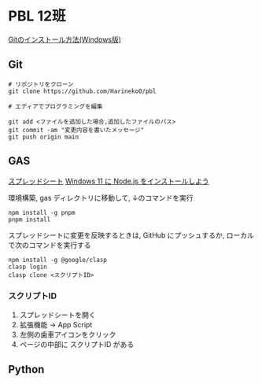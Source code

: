 # PBL 12班
[Gitのインストール方法(Windows版)](https://qiita.com/T-H9703EnAc/items/4fbe6593d42f9a844b1c)

## Git
```shell
# リポジトリをクローン
git clone https://github.com/Harineko0/pbl

# エディアでプログラミングを編集

git add <ファイルを追加した場合,追加したファイルのパス>
git commit -am "変更内容を書いたメッセージ"
git push origin main
```

## GAS
[スプレッドシート](https://docs.google.com/spreadsheets/d/1bHkE8b99HBAuce6jFvFRrIt-VLQVDCPXQQ4M423PSqQ/edit?gid=0#gid=0)
[Windows 11 に Node.js をインストールしよう](https://qiita.com/nayoshik/items/c0febffab4a4b0ffb3b9)

環境構築, gas ディレクトリに移動して, ↓のコマンドを実行
```shell
npm install -g pnpm
pnpm install
```

スプレッドシートに変更を反映するときは, GitHub にプッシュするか, ローカルで次のコマンドを実行する
```shell
npm install -g @google/clasp
clasp login
clasp clone <スクリプトID>
```

### スクリプトID
1. スプレッドシートを開く
2. 拡張機能 -> App Script
3. 左側の歯車アイコンをクリック
4. ページの中部に スクリプトID がある

## Python
